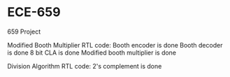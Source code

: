 # ECE-659
659 Project

Modified Booth Multiplier RTL code:
Booth encoder is done
Booth decoder is done
8 bit CLA is done
Modified booth multiplier is done

Division Algorithm RTL code:
2's complement is done
